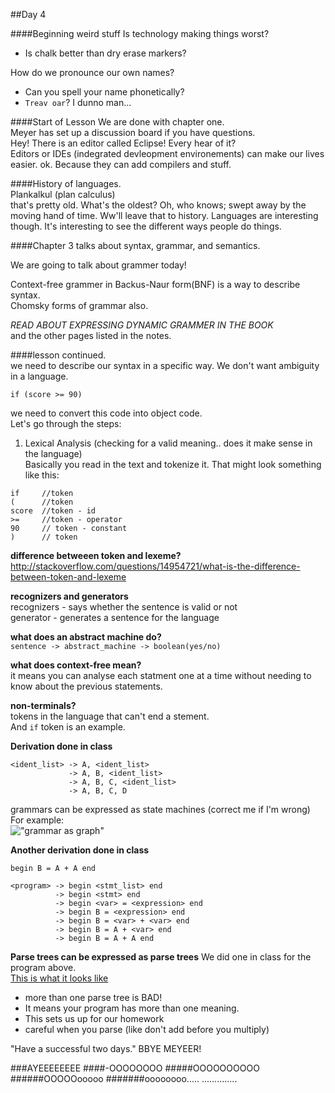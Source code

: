 ##Day 4

####Beginning weird stuff
Is technology making things worst?
 - Is chalk better than dry erase markers?
 
How do we pronounce our own names?
 - Can you spell your name phonetically?
 - `Treav oar`? I dunno man...

####Start of Lesson
We are done with chapter one.  
Meyer has set up a discussion board if you have questions.  
Hey! There is an editor called Eclipse! Every hear of it?  
Editors or IDEs (indegrated devleopment environements) can make our lives easier. ok. Because they can add compilers and stuff.  

####History of languages.  
Plankalkul (plan calculus)  
that's pretty old.  What's the oldest? Oh, who knows; swept away by the moving hand of time.  Ww'll leave that to history. Languages are interesting though.  It's interesting to see the different ways people do things.

####Chapter 3
talks about syntax, grammar, and semantics.  

We are going to talk about grammer today!

Context-free grammer in Backus-Naur form(BNF) is a way to describe syntax.  
Chomsky forms of grammar also.  

*READ ABOUT EXPRESSING DYNAMIC GRAMMER IN THE BOOK*  
and the other pages listed in the notes.    

####lesson continued.  
we need to describe our syntax in a specific way.  We don't want ambiguity in a language.  

```
if (score >= 90)
```
we need to convert this code into object code.  
Let's go through the steps:  
  1. Lexical Analysis (checking for a valid meaning.. does it make sense in the language)  
Basically you read in the text and tokenize it.  That might look something like this:  
```
if     //token
(      //token
score  //token - id
>=     //token - operator
90     // token - constant
)      // token
```
**difference betweeen token and lexeme?**  
http://stackoverflow.com/questions/14954721/what-is-the-difference-between-token-and-lexeme

**recognizers and generators**  
recognizers - says whether the sentence is valid or not  
generator - generates a sentence for the language  

**what does an abstract machine do?**  
`sentence -> abstract_machine -> boolean(yes/no)`

**what does context-free mean?**  
it means you can analyse each statment one at a time without needing to know about the previous statements.

**non-terminals?**  
tokens in the language that can't end a stement.  
And `if` token is an example.  


**Derivation done in class**  
```
<ident_list> -> A, <ident_list>
             -> A, B, <ident_list>
             -> A, B, C, <ident_list>
             -> A, B, C, D
```
grammars can be expressed as state machines (correct me if I'm wrong)  
For example:  
!["grammar as graph"](http://www.cse.ohio-state.edu/~gurari/theory-bk/draw-pic/theory-bk-one-1-2-1.jpg)  

**Another derivation done in class**  
```
begin B = A + A end

<program> -> begin <stmt_list> end
          -> begin <stmt> end
          -> begin <var> = <expression> end
          -> begin B = <expression> end
          -> begin B = <var> + <var> end
          -> begin B = A + <var> end
          -> begin B = A + A end
```

**Parse trees can be expressed as parse trees**
We did one in class for the program above.  
[This is what it looks like](http://mshang.ca/syntree/?i=%5B%3Cprogram%3E%20%5Bbegin%5D%20%5B%3Cstmnt_list%3E%20%5Bstmnt%20%5B%3Cvar%3E%20%5BB%5D%5D%20%5B%3D%5D%20%5B%3Cexpression%3E%20%5B%3Cvar%3E%20%5BA%5D%5D%20%5B%2B%5D%20%5B%3Cvar%3E%20%5BB%5D%5D%5D%5D%20%5Bend%5D%5D)  
- more than one parse tree is BAD!  
- It means your program has more than one meaning.  
- This sets us up for our homework
- careful when you parse (like don't add before you multiply)  

"Have a successful two days." BBYE MEYEER!

###AYEEEEEEEE
####-OOOOOOOO
#####OOOOOOOOOO
######OOOOOooooo
#######oooooooo.....
..............
